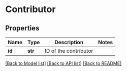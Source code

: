 # Contributor

## Properties
Name | Type | Description | Notes
------------ | ------------- | ------------- | -------------
**id** | **str** | ID of the contributor | 

[[Back to Model list]](../README.md#documentation-for-models) [[Back to API list]](../README.md#documentation-for-api-endpoints) [[Back to README]](../README.md)


